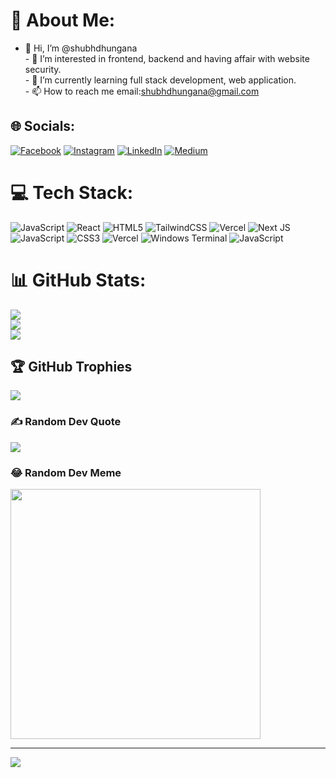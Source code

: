 # 💫 About Me:
- 👋 Hi, I’m @shubhdhungana<br>- 👀 I’m interested in frontend, backend and having affair with website security.<br>- 🌱 I’m currently learning full stack development, web application.<br>- 📫 How to reach me email:shubhdhungana@gmail.com


## 🌐 Socials:
[![Facebook](https://img.shields.io/badge/Facebook-%231877F2.svg?logo=Facebook&logoColor=white)](https://facebook.com/shubhdhungana) [![Instagram](https://img.shields.io/badge/Instagram-%23E4405F.svg?logo=Instagram&logoColor=white)](https://instagram.com/subhdna) [![LinkedIn](https://img.shields.io/badge/LinkedIn-%230077B5.svg?logo=linkedin&logoColor=white)](https://linkedin.com/in/shubhdhungana) [![Medium](https://img.shields.io/badge/Medium-12100E?logo=medium&logoColor=white)](https://medium.com/@shubhdhungana) 

# 💻 Tech Stack:
![JavaScript](https://img.shields.io/badge/javascript-%23323330.svg?style=for-the-badge&logo=javascript&logoColor=%23F7DF1E) ![React](https://img.shields.io/badge/react-%2320232a.svg?style=for-the-badge&logo=react&logoColor=%2361DAFB) ![HTML5](https://img.shields.io/badge/html5-%23E34F26.svg?style=for-the-badge&logo=html5&logoColor=white) ![TailwindCSS](https://img.shields.io/badge/tailwindcss-%2338B2AC.svg?style=for-the-badge&logo=tailwind-css&logoColor=white) ![Vercel](https://img.shields.io/badge/vercel-%23000000.svg?style=for-the-badge&logo=vercel&logoColor=white) ![Next JS](https://img.shields.io/badge/Next-black?style=for-the-badge&logo=next.js&logoColor=white) ![JavaScript](https://img.shields.io/badge/javascript-%23323330.svg?style=for-the-badge&logo=javascript&logoColor=%23F7DF1E) ![CSS3](https://img.shields.io/badge/css3-%231572B6.svg?style=for-the-badge&logo=css3&logoColor=white) ![Vercel](https://img.shields.io/badge/vercel-%23000000.svg?style=for-the-badge&logo=vercel&logoColor=white) ![Windows Terminal](https://img.shields.io/badge/Windows%20Terminal-%234D4D4D.svg?style=for-the-badge&logo=windows-terminal&logoColor=white) ![JavaScript](https://img.shields.io/badge/javascript-%23323330.svg?style=for-the-badge&logo=javascript&logoColor=%23F7DF1E)
# 📊 GitHub Stats:
![](https://github-readme-stats.vercel.app/api?username=shubhdhungana&theme=dark&hide_border=false&include_all_commits=false&count_private=false)<br/>
![](https://github-readme-streak-stats.herokuapp.com/?user=shubhdhungana&theme=dark&hide_border=false)<br/>
![](https://github-readme-stats.vercel.app/api/top-langs/?username=shubhdhungana&theme=dark&hide_border=false&include_all_commits=false&count_private=false&layout=compact)

## 🏆 GitHub Trophies
![](https://github-profile-trophy.vercel.app/?username=shubhdhungana&theme=radical&no-frame=false&no-bg=true&margin-w=4)

### ✍️ Random Dev Quote
![](https://quotes-github-readme.vercel.app/api?type=horizontal&theme=radical)

### 😂 Random Dev Meme
<img src='https://memer-new.vercel.app/' style="height: 400px;"/>

---
[![](https://visitcount.itsvg.in/api?id=shubhdhungana&icon=0&color=0)](https://visitcount.itsvg.in)

<!-- Proudly created with GPRM ( https://gprm.itsvg.in ) -->

